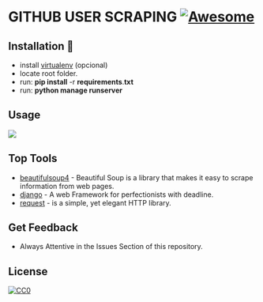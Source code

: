 
# GITHUB USER SCRAPING [![Awesome](https://cdn.rawgit.com/sindresorhus/awesome/d7305f38d29fed78fa85652e3a63e154dd8e8829/media/badge.svg)](https://github.com/sindresorhus/awesome#readme)

## Installation 🔧

- install  [virtualenv](https://www.geeksforgeeks.org/creating-python-virtual-environment-windows-linux/) (opcional)
- locate root folder.
- run: **pip install** -r **requirements**.**txt**
- run: **python manage runserver** 

## Usage

![](https://www.dropbox.com/s/86k5ep1lh406gd9/FireShot%20Capture%20045%20-%20Github%20User%20spiderbbc%20-%20127.0.0.1.png?raw=1)

## Top Tools

- [beautifulsoup4](https://pypi.org/project/beautifulsoup4/) - Beautiful Soup is a library that makes it easy to scrape information from web pages. 
- [django](https://www.djangoproject.com/) - A web Framework for perfectionists with deadline.
- [request](https://pypi.org/project/requests/) - is a simple, yet elegant HTTP library.



## Get Feedback

- Always Attentive in the Issues Section of this repository.

  

## License

[![CC0](https://licensebuttons.net/p/zero/1.0/88x31.png)](https://creativecommons.org/publicdomain/zero/1.0/)

